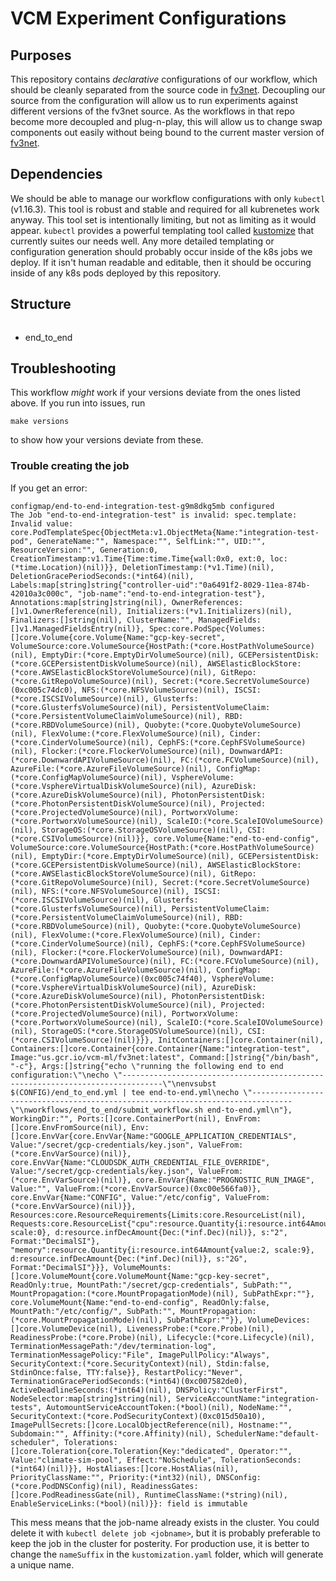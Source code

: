 # VCM Experiment Configurations

## Purposes

This repository contains *declarative* configurations of our workflow, which should be cleanly separated from the source code in [fv3net]. Decoupling our source from the configuration will allow us to run experiments against different versions of the fv3net source. As the workflows in that repo become more decoupled and plug-n-play, this will allow us to change swap components out easily without being bound to the current master version of [fv3net].

## Dependencies

We should be able to manage our workflow configurations with only `kubectl` (v1.16.3). This tool is robust and stable and required for all kubrenetes work anyway. This tool set is intentionally limiting, but not as limiting as it would appear. `kubectl` provides a powerful templating tool called [kustomize] that currently suites our needs well. Any more detailed templating or configuration generation should probably occur inside of the k8s jobs we deploy. If it isn't human readable and editable, then it should be occuring inside of any k8s pods deployed by this repository.

## Structure

``` 

```

- end_to_end

## Troubleshooting

This workflow *might* work if your versions deviate from the ones listed above. If you run into issues, run

    make versions

to show how your versions deviate from these.

### Trouble creating the job

If you get an error:

```
configmap/end-to-end-integration-test-g9m8dkg5mb configured
The Job "end-to-end-integration-test" is invalid: spec.template: Invalid value: core.PodTemplateSpec{ObjectMeta:v1.ObjectMeta{Name:"integration-test-pod", GenerateName:"", Namespace:"", SelfLink:"", UID:"", ResourceVersion:"", Generation:0, CreationTimestamp:v1.Time{Time:time.Time{wall:0x0, ext:0, loc:(*time.Location)(nil)}}, DeletionTimestamp:(*v1.Time)(nil), DeletionGracePeriodSeconds:(*int64)(nil), Labels:map[string]string{"controller-uid":"0a6491f2-8029-11ea-874b-42010a3c000c", "job-name":"end-to-end-integration-test"}, Annotations:map[string]string(nil), OwnerReferences:[]v1.OwnerReference(nil), Initializers:(*v1.Initializers)(nil), Finalizers:[]string(nil), ClusterName:"", ManagedFields:[]v1.ManagedFieldsEntry(nil)}, Spec:core.PodSpec{Volumes:[]core.Volume{core.Volume{Name:"gcp-key-secret", VolumeSource:core.VolumeSource{HostPath:(*core.HostPathVolumeSource)(nil), EmptyDir:(*core.EmptyDirVolumeSource)(nil), GCEPersistentDisk:(*core.GCEPersistentDiskVolumeSource)(nil), AWSElasticBlockStore:(*core.AWSElasticBlockStoreVolumeSource)(nil), GitRepo:(*core.GitRepoVolumeSource)(nil), Secret:(*core.SecretVolumeSource)(0xc005c74dc0), NFS:(*core.NFSVolumeSource)(nil), ISCSI:(*core.ISCSIVolumeSource)(nil), Glusterfs:(*core.GlusterfsVolumeSource)(nil), PersistentVolumeClaim:(*core.PersistentVolumeClaimVolumeSource)(nil), RBD:(*core.RBDVolumeSource)(nil), Quobyte:(*core.QuobyteVolumeSource)(nil), FlexVolume:(*core.FlexVolumeSource)(nil), Cinder:(*core.CinderVolumeSource)(nil), CephFS:(*core.CephFSVolumeSource)(nil), Flocker:(*core.FlockerVolumeSource)(nil), DownwardAPI:(*core.DownwardAPIVolumeSource)(nil), FC:(*core.FCVolumeSource)(nil), AzureFile:(*core.AzureFileVolumeSource)(nil), ConfigMap:(*core.ConfigMapVolumeSource)(nil), VsphereVolume:(*core.VsphereVirtualDiskVolumeSource)(nil), AzureDisk:(*core.AzureDiskVolumeSource)(nil), PhotonPersistentDisk:(*core.PhotonPersistentDiskVolumeSource)(nil), Projected:(*core.ProjectedVolumeSource)(nil), PortworxVolume:(*core.PortworxVolumeSource)(nil), ScaleIO:(*core.ScaleIOVolumeSource)(nil), StorageOS:(*core.StorageOSVolumeSource)(nil), CSI:(*core.CSIVolumeSource)(nil)}}, core.Volume{Name:"end-to-end-config", VolumeSource:core.VolumeSource{HostPath:(*core.HostPathVolumeSource)(nil), EmptyDir:(*core.EmptyDirVolumeSource)(nil), GCEPersistentDisk:(*core.GCEPersistentDiskVolumeSource)(nil), AWSElasticBlockStore:(*core.AWSElasticBlockStoreVolumeSource)(nil), GitRepo:(*core.GitRepoVolumeSource)(nil), Secret:(*core.SecretVolumeSource)(nil), NFS:(*core.NFSVolumeSource)(nil), ISCSI:(*core.ISCSIVolumeSource)(nil), Glusterfs:(*core.GlusterfsVolumeSource)(nil), PersistentVolumeClaim:(*core.PersistentVolumeClaimVolumeSource)(nil), RBD:(*core.RBDVolumeSource)(nil), Quobyte:(*core.QuobyteVolumeSource)(nil), FlexVolume:(*core.FlexVolumeSource)(nil), Cinder:(*core.CinderVolumeSource)(nil), CephFS:(*core.CephFSVolumeSource)(nil), Flocker:(*core.FlockerVolumeSource)(nil), DownwardAPI:(*core.DownwardAPIVolumeSource)(nil), FC:(*core.FCVolumeSource)(nil), AzureFile:(*core.AzureFileVolumeSource)(nil), ConfigMap:(*core.ConfigMapVolumeSource)(0xc005c74f40), VsphereVolume:(*core.VsphereVirtualDiskVolumeSource)(nil), AzureDisk:(*core.AzureDiskVolumeSource)(nil), PhotonPersistentDisk:(*core.PhotonPersistentDiskVolumeSource)(nil), Projected:(*core.ProjectedVolumeSource)(nil), PortworxVolume:(*core.PortworxVolumeSource)(nil), ScaleIO:(*core.ScaleIOVolumeSource)(nil), StorageOS:(*core.StorageOSVolumeSource)(nil), CSI:(*core.CSIVolumeSource)(nil)}}}, InitContainers:[]core.Container(nil), Containers:[]core.Container{core.Container{Name:"integration-test", Image:"us.gcr.io/vcm-ml/fv3net:latest", Command:[]string{"/bin/bash", "-c"}, Args:[]string{"echo \"running the following end to end configuration:\"\necho \"-------------------------------------------------------------------------------\"\nenvsubst $(CONFIG)/end_to_end.yml | tee end-to-end.yml\necho \"-------------------------------------------------------------------------------\"\nworkflows/end_to_end/submit_workflow.sh end-to-end.yml\n"}, WorkingDir:"", Ports:[]core.ContainerPort(nil), EnvFrom:[]core.EnvFromSource(nil), Env:[]core.EnvVar{core.EnvVar{Name:"GOOGLE_APPLICATION_CREDENTIALS", Value:"/secret/gcp-credentials/key.json", ValueFrom:(*core.EnvVarSource)(nil)}, core.EnvVar{Name:"CLOUDSDK_AUTH_CREDENTIAL_FILE_OVERRIDE", Value:"/secret/gcp-credentials/key.json", ValueFrom:(*core.EnvVarSource)(nil)}, core.EnvVar{Name:"PROGNOSTIC_RUN_IMAGE", Value:"", ValueFrom:(*core.EnvVarSource)(0xc00e566fa0)}, core.EnvVar{Name:"CONFIG", Value:"/etc/config", ValueFrom:(*core.EnvVarSource)(nil)}}, Resources:core.ResourceRequirements{Limits:core.ResourceList(nil), Requests:core.ResourceList{"cpu":resource.Quantity{i:resource.int64Amount{value:2, scale:0}, d:resource.infDecAmount{Dec:(*inf.Dec)(nil)}, s:"2", Format:"DecimalSI"}, "memory":resource.Quantity{i:resource.int64Amount{value:2, scale:9}, d:resource.infDecAmount{Dec:(*inf.Dec)(nil)}, s:"2G", Format:"DecimalSI"}}}, VolumeMounts:[]core.VolumeMount{core.VolumeMount{Name:"gcp-key-secret", ReadOnly:true, MountPath:"/secret/gcp-credentials", SubPath:"", MountPropagation:(*core.MountPropagationMode)(nil), SubPathExpr:""}, core.VolumeMount{Name:"end-to-end-config", ReadOnly:false, MountPath:"/etc/config/", SubPath:"", MountPropagation:(*core.MountPropagationMode)(nil), SubPathExpr:""}}, VolumeDevices:[]core.VolumeDevice(nil), LivenessProbe:(*core.Probe)(nil), ReadinessProbe:(*core.Probe)(nil), Lifecycle:(*core.Lifecycle)(nil), TerminationMessagePath:"/dev/termination-log", TerminationMessagePolicy:"File", ImagePullPolicy:"Always", SecurityContext:(*core.SecurityContext)(nil), Stdin:false, StdinOnce:false, TTY:false}}, RestartPolicy:"Never", TerminationGracePeriodSeconds:(*int64)(0xc007582de0), ActiveDeadlineSeconds:(*int64)(nil), DNSPolicy:"ClusterFirst", NodeSelector:map[string]string(nil), ServiceAccountName:"integration-tests", AutomountServiceAccountToken:(*bool)(nil), NodeName:"", SecurityContext:(*core.PodSecurityContext)(0xc015d50a10), ImagePullSecrets:[]core.LocalObjectReference(nil), Hostname:"", Subdomain:"", Affinity:(*core.Affinity)(nil), SchedulerName:"default-scheduler", Tolerations:[]core.Toleration{core.Toleration{Key:"dedicated", Operator:"", Value:"climate-sim-pool", Effect:"NoSchedule", TolerationSeconds:(*int64)(nil)}}, HostAliases:[]core.HostAlias(nil), PriorityClassName:"", Priority:(*int32)(nil), DNSConfig:(*core.PodDNSConfig)(nil), ReadinessGates:[]core.PodReadinessGate(nil), RuntimeClassName:(*string)(nil), EnableServiceLinks:(*bool)(nil)}}: field is immutable
```

This mess means that the job-name already exists in the cluster. You could delete it with `kubectl delete job <jobname>`, but it is probably preferable to keep the job in the cluster for posterity. For production use, it is better to change the `nameSuffix` in the `kustomization.yaml` folder, which will generate a unique name.


[fv3net]: https://github.com/VulcanClimateModeling/fv3net
[kustomize]: https://kustomize.io/ 